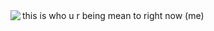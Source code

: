<img align="left" src="https://github.com/user-attachments/assets/7cb2db77-4326-496e-8bfa-ca374c39127c">
this is who u r being mean to right now (me) 
